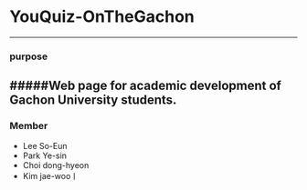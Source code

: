 # YouQuiz-OnTheGachon
-----------------------
### purpose
#####Web page for academic development of Gachon University students.
-----------------------
### Member
- Lee So-Eun
- Park Ye-sin
- Choi dong-hyeon
- Kim jae-wooㅣ
